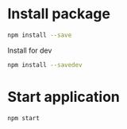 # Install package

```bash
npm install --save
```
Install for dev
```bash
npm install --savedev
```
# Start application
```bash
npm start
```